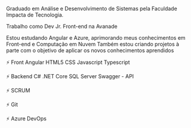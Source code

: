 Graduado em Análise e Desenvolvimento de Sistemas pela Faculdade Impacta de Tecnologia.

Trabalho como Dev Jr. Front-end na Avanade

Estou estudando Angular e Azure, aprimorando meus conhecimentos em Front-end e Computação em Nuvem
Também estou criando projetos à parte com o objetivo de aplicar os novos conhecimentos aprendidos

⚡ Front
    Angular
    HTML5
    CSS
    Javascript
    Typescript

⚡ Backend
    C#
    .NET Core
    SQL Server
    Swagger - API

⚡ SCRUM

⚡ Git

⚡ Azure DevOps
